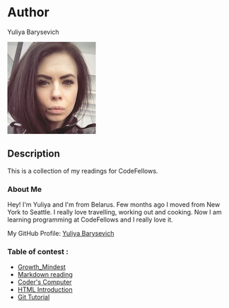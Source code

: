 # Author
Yuliya Barysevich

![My picture](me.jpg)

## Description
This is a collection of my readings for CodeFellows.

### About Me
Hey! I'm Yuliya and I'm from Belarus. Few months ago I moved from New York to Seattle.
I really love travelling, working out and cooking.
Now I am learning programming at CodeFellows and I really love it.


My GitHub Profile: [Yuliya Barysevich](https://github.com/YuliyaBarysevich)


### Table of contest :

- [Growth_Mindest](growth_mindest.md)
- [Markdown reading](markdown_day1.md)
- [Coder's Computer](coders_computer.md)
- [HTML Introduction](html_intro.md)
- [Git Tutorial](git_tutorial.md)
 

